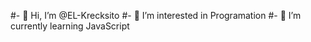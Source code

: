 #- 👋 Hi, I’m @EL-Krecksito
#- 👀 I’m interested in Programation
#- 🌱 I’m currently learning JavaScript

<!---
EL-Krecksito/EL-Krecksito is a ✨ special ✨ repository because its `README.md` (this file) appears on your GitHub profile.
You can click the Preview link to take a look at your changes.
--->
